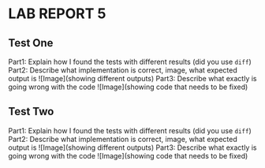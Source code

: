 # LAB REPORT 5

## Test One

Part1: Explain how I found the tests with different results (did you use `diff`)
Part2: Describe what implementation is correct, image, what expected output is
![Image](showing different outputs)
Part3: Describe what exactly is going wrong with the code
![Image](showing code that needs to be fixed)

## Test Two

Part1: Explain how I found the tests with different results (did you use `diff`)
Part2: Describe what implementation is correct, image, what expected output is
![Image](showing different outputs)
Part3: Describe what exactly is going wrong with the code
![Image](showing code that needs to be fixed)
